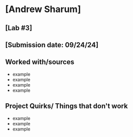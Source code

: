 # [Andrew Sharum]
## [Lab #3]
## [Submission date: 09/24/24]
## Worked with/sources 
* example
* example
* example
* example
## Project Quirks/ Things that don't work
* example
* example
* example
